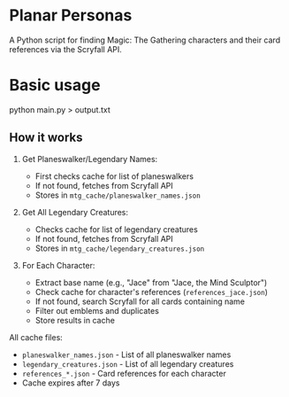 # Planar Personas

A Python script for finding Magic: The Gathering characters and their card references via the Scryfall API.

# Basic usage
python main.py > output.txt

## How it works
1. Get Planeswalker/Legendary Names:
   - First checks cache for list of planeswalkers
   - If not found, fetches from Scryfall API
   - Stores in `mtg_cache/planeswalker_names.json`

2. Get All Legendary Creatures:
   - Checks cache for list of legendary creatures
   - If not found, fetches from Scryfall API
   - Stores in `mtg_cache/legendary_creatures.json`

3. For Each Character:
   - Extract base name (e.g., "Jace" from "Jace, the Mind Sculptor")
   - Check cache for character's references (`references_jace.json`)
   - If not found, search Scryfall for all cards containing name
   - Filter out emblems and duplicates
   - Store results in cache

All cache files:
- `planeswalker_names.json` - List of all planeswalker names
- `legendary_creatures.json` - List of all legendary creatures
- `references_*.json` - Card references for each character
- Cache expires after 7 days
